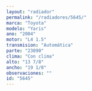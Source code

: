 ```yaml
---
layout: "radiador"
permalink: "/radiadores/5645/"
marca: "Toyota"
modelo: "Yaris"
ano: "2004"
motor: "L4 1.5"
transmision: "Automática"
parte: "23090"
clima: "Con clima"
alto: "13 7/8"
ancho: "19 1/8"
observaciones: ""
id: "5645"
---
```


